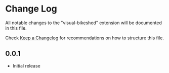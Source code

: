 # Change Log

All notable changes to the "visual-bikeshed" extension will be documented in this file.

Check [Keep a Changelog](http://keepachangelog.com/) for recommendations on how to structure this file.

## 0.0.1

- Initial release
